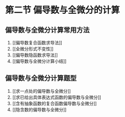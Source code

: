 # 第二节 偏导数与全微分的计算
## 偏导数与全微分计算常用方法
1. [[偏导数复合函数求导法]]
2. [[全微分形式不变性]]
3. [[偏导数隐函数求导法]]
4. [[偏导数与全微分计算小结]]


## 偏导数与全微分计算题型
1. [[求一点处的偏导数与全微分]]
2. [[求已给出具体表达式函数的偏导数与全微分]]
3. [[含有抽象函数的复合函数偏导数与全微分]]
4. [[隐含数的偏导数与全微分]]
